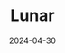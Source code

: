 ---  
layout: startup_page  
title: "Lunar"  
id: "lunar.app"  
permalink: "/lunarlunar.app04302024/"  
website: "https://www.lunar.app/en/"  
funding_round: ""  
funding_amount: "€24.1M"  
investors: ""  
about: "Lunar is a Nordic challenger bank offering banking services to both private customers and businesses. It provides a full-service banking platform built on its own Nordic infrastructure, which it also extends to external partners. The company focuses on growth and aims to expand its services across the Nordic region."  
markets: "Fintech"  
hq: "Aarhus, Central Denmark Region, Denmark"  
founded_year: "2015"  
linkedin: "https://www.linkedin.com/company/lunarbank"  
twitter: "https://twitter.com/lunarmoney"  
instagram: ""  
facebook: "https://www.facebook.com/Lunar-100064902001825"  
crunchbase: "https://www.crunchbase.com/organization/lunar-8662"  
pitchbook: "https://pitchbook.com/profiles/company/151423-66"  

date_display: "30-Apr-2024"  
date: "2024-04-30"

# SEO Optimization  
meta_title: "Lunar -  Funding (€24.1M)"  
meta_description: "Lunar, Lunar is a Nordic challenger bank offering banking services to both private customers and businesses. It provides a full-service banking platform buil..."  
meta_keywords: "Lunar, Fintech,  funding"  
canonical_url: "https://startup.projectstartups.com/lunarlunar.app04302024/"  
---